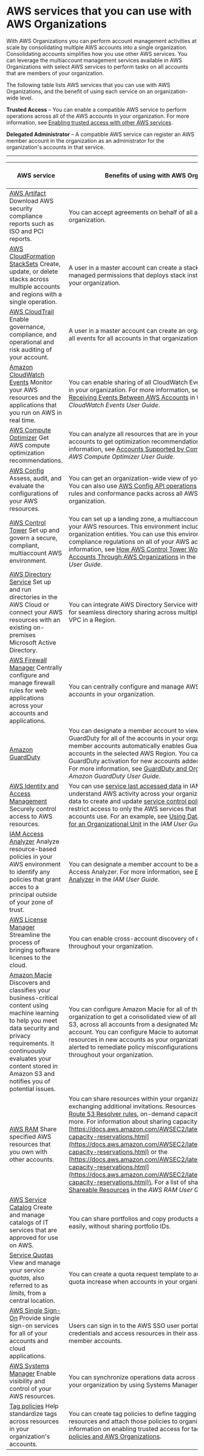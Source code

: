 # AWS services that you can use with AWS Organizations<a name="orgs_integrated-services-list"></a>

With AWS Organizations you can perform account management activities at scale by consolidating multiple AWS accounts into a single organization\. Consolidating accounts simplifies how you use other AWS services\. You can leverage the multiaccount management services available in AWS Organizations with select AWS services to perform tasks on all accounts that are members of your organization\. 

The following table lists AWS services that you can use with AWS Organizations, and the benefit of using each service on an organization\-wide level\. 

**Trusted Access** – You can enable a compatible AWS service to perform operations across all of the AWS accounts in your organization\. For more information, see [Enabling trusted access with other AWS services](orgs_integrate_services.md)\.

**Delegated Administrator** – A compatible AWS service can register an AWS member account in the organization as an administrator for the organization's accounts in that service\.


****  

| AWS service | Benefits of using with AWS Organizations | Service Principal | Supports Trusted Access | Supports Delegated Administrator | 
| --- | --- | --- | --- | --- | 
|  [AWS Artifact](https://docs.aws.amazon.com/artifact/latest/ug/what-is-aws-artifact.html) Download AWS security compliance reports such as ISO and PCI reports\.  |  You can accept agreements on behalf of all accounts within your organization\.  |  <pre>aws-artifact-account-sync.amazonaws.com</pre>  |   Yes [Learn more](services-that-can-integrate-art.md)  | \- | 
|  [AWS CloudFormation StackSets](https://docs.aws.amazon.com/AWSCloudFormation/latest/UserGuide/what-is-cfnstacksets.html) Create, update, or delete stacks across multiple accounts and regions with a single operation\.  |  A user in a master account can create a stack set with service\-managed permissions that deploys stack instances to accounts in your organization\.  |  <pre>member.org.stacksets.cloudformation.amazonaws.com</pre>  |   Yes [Learn more](services-that-can-integrate-cloudformation.md)  | \- | 
|  [AWS CloudTrail](https://docs.aws.amazon.com/awscloudtrail/latest/userguide/cloudtrail-user-guide.html) Enable governance, compliance, and operational and risk auditing of your account\.  |  A user in a master account can create an organization trail that logs all events for all accounts in that organization\.  |  <pre>cloudtrail.amazonaws.com</pre>  |   Yes [Learn more](services-that-can-integrate-ct.md)  | \- | 
|  [Amazon CloudWatch Events](https://docs.aws.amazon.com/AmazonCloudWatch/latest/events/WhatIsCloudWatch.html) Monitor your AWS resources and the applications that you run on AWS in real time\.  |  You can enable sharing of all CloudWatch Events across all accounts in your organization\.  For more information, see [Sending and Receiving Events Between AWS Accounts](https://docs.aws.amazon.com/AmazonCloudWatch/latest/events/CloudWatchEvents-CrossAccountEventDelivery.html) in the *Amazon CloudWatch Events User Guide*\.  |  | \- | \- | 
|  [AWS Compute Optimizer](https://docs.aws.amazon.com/compute-optimizer/latest/ug/what-is.html) Get AWS compute optimization recommendations\.  |  You can analyze all resources that are in your organization's accounts to get optimization recommendations\.  For more information, see [Accounts Supported by Compute Optimizer](https://docs.aws.amazon.com/compute-optimizer/latest/ug/getting-started.html#supported-accounts) in the *AWS Compute Optimizer User Guide*\.  |  <pre>compute-optimizer.amazonaws.com</pre>  |   Yes [Learn more](services-that-can-integrate-compute-optimizer.md)  | \- | 
|  [AWS Config](https://docs.aws.amazon.com/config/latest/developerguide/WhatIsConfig.html) Assess, audit, and evaluate the configurations of your AWS resources\.  |  You can get an organization\-wide view of your compliance status\. You can also use [AWS Config API operations](https://docs.aws.amazon.com/config/latest/APIReference/welcome.html) to manage AWS Config rules and conformance packs across all AWS accounts in your organization\.  | For AWS Config:<pre>config.amazonaws.com</pre>For AWS Config Rules:<pre>config-multiaccountsetup.amazonaws.com</pre> |   Yes [Learn more](services-that-can-integrate-config.md)  |   Yes Learn more: [Config rules](https://docs.aws.amazon.com/config/latest/developerguide/config-rule-multi-account-deployment.html)   [Conformance packs](https://docs.aws.amazon.com/config/latest/developerguide/conformance-pack-organization-apis.html)   | 
|  [AWS Control Tower](https://docs.aws.amazon.com/controltower/latest/userguide/what-is-control-tower.html) Set up and govern a secure, compliant, multiaccount AWS environment\.   |  You can set up a landing zone, a multiaccount environment for all of your AWS resources\. This environment includes an organization and organization entities\. You can use this environment to enforce compliance regulations on all of your AWS accounts\.  For more information, see [How AWS Control Tower Works](https://docs.aws.amazon.com/controltower/latest/userguide/how-control-tower-works.html) and [Manage Accounts Through AWS Organizations](https://docs.aws.amazon.com/controltower/latest/userguide/organizations.html) in the *AWS Control Tower User Guide*\.  |  <pre>controltower.amazonaws.com</pre>  |   Yes [Learn more](https://docs.aws.amazon.com/controltower/latest/userguide/getting-started-with-control-tower.html)  | \- | 
|  [AWS Directory Service](https://docs.aws.amazon.com/directoryservice/latest/admin-guide/what_is.html) Set up and run directories in the AWS Cloud or connect your AWS resources with an existing on\-premises Microsoft Active Directory\.  |  You can integrate AWS Directory Service with AWS Organizations for seamless directory sharing across multiple accounts and any VPC in a Region\.  |  <pre>ds.amazonaws.com</pre>  |   Yes [Learn more](services-that-can-integrate-ads.md)  | \- | 
|  [AWS Firewall Manager](https://docs.aws.amazon.com/waf/latest/developerguide/what-is-aws-waf.html) Centrally configure and manage firewall rules for web applications across your accounts and applications\.  |  You can centrally configure and manage AWS WAF rules across accounts in your organization\.  |  <pre>fms.amazonaws.com</pre>  |   Yes [Learn more](services-that-can-integrate-fms.md)  | \- | 
| [Amazon GuardDuty](https://docs.aws.amazon.com/guardduty/latest/ug/) |  You can designate a member account to view and manage GuardDuty for all of the accounts in your organization\. Adding member accounts automatically enables GuardDuty for those accounts in the selected AWS Region\. You can also automate GuardDuty activation for new accounts added to your organization\.  For more information, see [GuardDuty and Organizations](https://docs.aws.amazon.com/guardduty/latest/ug/guardduty_organizations.html) in the *Amazon GuardDuty User Guide*\.  |  <pre>guardduty.amazonaws.com</pre>  | \- |   Yes [Learn more](https://docs.aws.amazon.com/guardduty/latest/ug/guardduty_organizations.html)  | 
|  [AWS Identity and Access Management](https://docs.aws.amazon.com/IAM/latest/UserGuide/introduction.html) Securely control access to AWS resources\.   |  You can use [service last accessed data](https://docs.aws.amazon.com/IAM/latest/UserGuide/access_policies_access-advisor.html) in IAM to help you better understand AWS activity across your organization\. You can use this data to create and update [service control policies \(SCPs\)](orgs_manage_policies_type-auth.md#orgs_manage_policies_scp) that restrict access to only the AWS services that your organization's accounts use\.  For an example, see [Using Data to Refine Permissions for an Organizational Unit](https://docs.aws.amazon.com/IAM/latest/UserGuide/access_policies_access-advisor-example-scenarios.html#access_policies_access-advisor-reduce-permissions-orgs) in the *IAM User Guide\.*  |  | \- | \- | 
|  [IAM Access Analyzer](https://docs.aws.amazon.com/IAM/latest/UserGuide/access-analyzer-what-is-access-analyzer.html) Analyze resource\-based policies in your AWS environment to identify any policies that grant acces to a principal outside of your zone of trust\.  |  You can designate a member account to be an administrator for IAM Access Analyzer\.  For more information, see [Enabling Access Analyzer](https://docs.aws.amazon.com/IAM/latest/UserGuide/access-analyzer-getting-started.html#access-analyzer-enabling) in the *IAM User Guide*\.  |  <pre>access-analyzer.amazonaws.com</pre>  |   Yes [Learn more](https://docs.aws.amazon.com/IAM/latest/UserGuide/access-analyzer-getting-started.html#access-analyzer-enabling)  |   Yes [Learn more](https://docs.aws.amazon.com/IAM/latest/UserGuide/access-analyzer-settings.html)  | 
|  [AWS License Manager](https://docs.aws.amazon.com/license-manager/latest/userguide/license-manager.html) Streamline the process of bringing software licenses to the cloud\.  |  You can enable cross\-account discovery of computing resources throughout your organization\.  |  <pre>license-manager.amazonaws.com</pre> <pre>license-manager.member-account.amazonaws.com.</pre>  |   Yes [Learn more](services-that-can-integrate-license-manager.md)  | \- | 
|  [Amazon Macie](https://docs.aws.amazon.com/macie/) Discovers and classifies your business\-critical content using machine learning to help you meet data security and privacy requirements\. It continuously evaluates your content stored in Amazon S3 and notifies you of potential issues\.   |  You can configure Amazon Macie for all of the accounts in your organization to get a consolidated view of all of your data in Amazon S3, across all accounts from a designated Macie administrator account\. You can configure Macie to automatically protect resources in new accounts as your organization grows\. You are alerted to remediate policy misconfigurations across S3 buckets throughout your organization\.  |  <pre>macie.amazonaws.com</pre>  | \- |   Yes [Learn more](https://docs.aws.amazon.com/macie/latest/user/macie-accounts.html)  | 
|  [AWS RAM](https://docs.aws.amazon.com/ram/latest/userguide/what-is.html) Share specified AWS resources that you own with other accounts\.  |  You can share resources within your organization without exchanging additional invitations\. Resources you can share include [Route 53 Resolver rules](https://docs.aws.amazon.com/Route53/latest/DeveloperGuide/resolver.html#resolver-overview-forward-vpc-to-network-using-rules), on\-demand capacity reservations, and more\.  For information about sharing capacity reservations, see the [https://docs.aws.amazon.com/AWSEC2/latest/UserGuide/ec2-capacity-reservations.html](https://docs.aws.amazon.com/AWSEC2/latest/UserGuide/ec2-capacity-reservations.html) or the [https://docs.aws.amazon.com/AWSEC2/latest/WindowsGuide/ec2-capacity-reservations.html](https://docs.aws.amazon.com/AWSEC2/latest/WindowsGuide/ec2-capacity-reservations.html)\. For a list of shareable resources, see [Shareable Resources](https://docs.aws.amazon.com/ram/latest/userguide/shareable.html) in the *AWS RAM User Guide*\.   |  <pre>ram.amazonaws.com</pre>  |   Yes [Learn more](services-that-can-integrate-ram.md)  | \- | 
|  [AWS Service Catalog](https://docs.aws.amazon.com/servicecatalog/latest/adminguide/introduction.html) Create and manage catalogs of IT services that are approved for use on AWS\.  |  You can share portfolios and copy products across accounts more easily, without sharing portfolio IDs\.  |  <pre>servicecatalog.amazonaws.com</pre>  |   Yes [Learn more](services-that-can-integrate-service-catalog.md)  | \- | 
|  [Service Quotas](https://docs.aws.amazon.com/servicequotas/latest/userguide/intro.html) View and manage your service *quotas,* also referred to as *limits,* from a central location\.  |  You can create a quota request template to automatically request a quota increase when accounts in your organization are created\.  |  <pre>servicequotas.amazonaws.com</pre>  |   Yes [Learn more](services-that-can-integrate-service-quotas.md)  | \- | 
|  [AWS Single Sign\-On](https://docs.aws.amazon.com/singlesignon/latest/userguide/what-is.html) Provide single sign\-on services for all of your accounts and cloud applications\.  |  Users can sign in to the AWS SSO user portal with their corporate credentials and access resources in their assigned master or member accounts\.  |  <pre>sso.amazonaws.com</pre>  |   Yes [Learn more](services-that-can-integrate-peregrine.md)  | \- | 
|  [AWS Systems Manager](https://docs.aws.amazon.com/systems-manager/latest/userguide/what-is-systems-manager.html) Enable visibility and control of your AWS resources\.   |  You can synchronize operations data across all AWS accounts in your organization by using Systems Manager Explorer\.  |  <pre>ssm.amazonaws.com</pre>  |   Yes [Learn more](services-that-can-integrate-systems-manager.md)  |   Yes [Learn more](https://docs.aws.amazon.com/systems-manager/latest/userguide/Explorer-setup-delegated-administrator.html)  | 
|  [Tag policies](orgs_manage_policies_tag-policies.md) Help standardize tags across resources in your organization's accounts\.   |  You can create tag policies to define tagging rules for specific resources and attach those policies to organization entities\.  For information on enabling trusted access for tag policies, see [Tag policies and AWS Organizations](orgs_integrate_services-tag-policies.md)\.  |  <pre>tagpolicies.tag.amazonaws.com</pre>  |   Yes [Learn more](orgs_integrate_services-tag-policies.md)  | \- | 